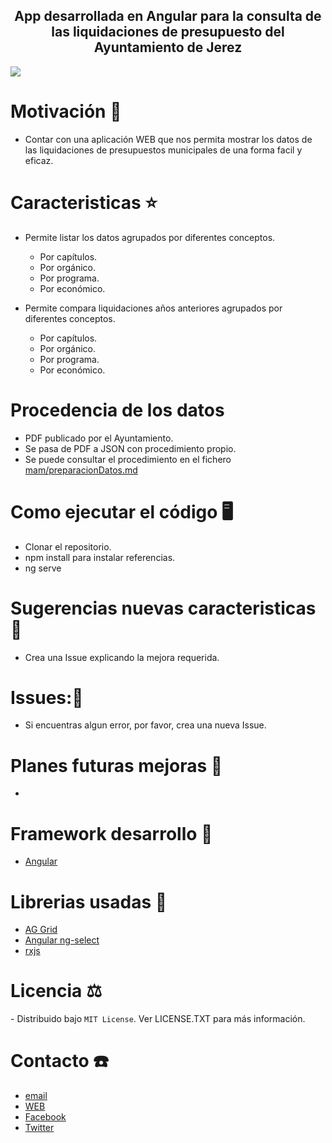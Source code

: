 <h2 align='center'> App desarrollada en Angular para la consulta de las liquidaciones de presupuesto del Ayuntamiento de Jerez</h2>
<img src='https://res.cloudinary.com/dabrencx7/image/upload/c_scale,h_900/v1632151143/Presupuestos/2021.09_Liquidaciones_tqiupj.jpg'/>

# Motivación 💪
<ul>
  <li>Contar con una aplicación WEB que nos permita mostrar los datos de las liquidaciones de presupuestos municipales de una forma facil y eficaz.</li>
  </li>
 </ul>

# Caracteristicas ⭐
<ul>
  <li>Permite listar los datos agrupados por diferentes conceptos.</li>
  <ul>
          <li>Por capítulos.</li>
          <li>Por orgánico.</li>
          <li>Por programa.</li>
          <li>Por económico.</li>
      </ul>
    </ul>
<ul>
     <li>Permite compara liquidaciones años anteriores agrupados por diferentes conceptos.</li>
  <ul>
          <li>Por capítulos.</li>
          <li>Por orgánico.</li>
          <li>Por programa.</li>
          <li>Por económico.</li>
      </ul>
    </ul>

# Procedencia de los datos

- PDF publicado por el Ayuntamiento.
- Se pasa de PDF a JSON con procedimiento propio.
- Se puede consultar el procedimiento en el fichero [ mam/preparacionDatos.md](https://github.com/OCM-Jerez/OCMpre2020liq20210814/blob/master/mam/preparacionDatos.md) 

# Como ejecutar el código 🖥

- Clonar el repositorio.
- npm install para instalar referencias.
- ng serve


# Sugerencias nuevas caracteristicas💎

- Crea una Issue explicando la mejora requerida.


# Issues:🐛

- Si encuentras algun error, por favor, crea una nueva Issue.


# Planes futuras mejoras 📆

- 
# Framework desarrollo 🚀

- [Angular](https://angular.io) 

# Librerias usadas 📖
- <a href= 'https://www.ag-grid.com/' target="_blank"> AG Grid</a>
- <a href= 'https://github.com/ng-select/ng-select' target="_blank"> Angular ng-select</a>
- <a href= 'https://rxjs.dev/' target="_blank"> rxjs</a>

# Licencia ⚖

️- Distribuido bajo ```MIT License```. Ver LICENSE.TXT para más información.

# Contacto ☎️

- <a href= 'mailto:info@ocmjerez.org'> email </a>
- <a href= 'https://w.ocmjerez.org' target="_blank"> WEB</a>
- <a href= 'https://www.facebook.com/OcmJerez/'> Facebook </a>
- <a href= 'https://twitter.com/ocmjerez'> Twitter </a>







